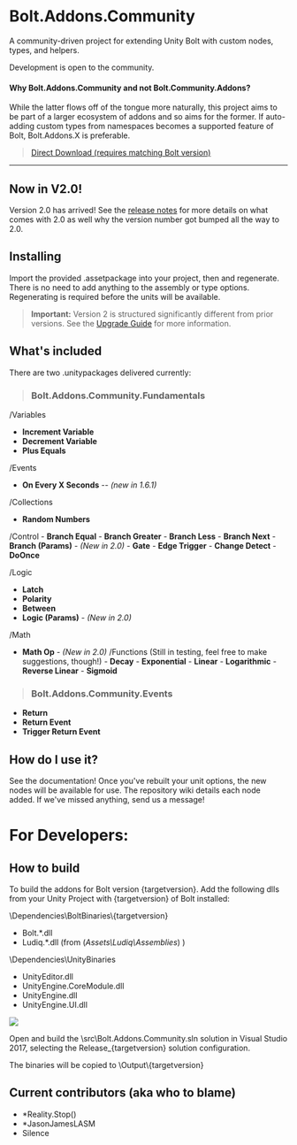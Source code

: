 # Bolt.Addons.Community
A community-driven project for extending Unity Bolt with custom nodes, types, and helpers.

Development is open to the community.


#### Why Bolt.Addons.Community and not Bolt.Community.Addons?  
While the latter flows off of the tongue more naturally, this project aims to be part of a larger ecosystem of addons and so aims for the former.  If auto-adding custom types from namespaces becomes a supported feature of Bolt, Bolt.Addons.X is preferable.

> [Direct Download (requires matching Bolt version)](https://github.com/RealityStop/Bolt.Addons.Community/releases/)



----------

## Now in V2.0!

 Version 2.0 has arrived!  See the [release notes](https://github.com/RealityStop/Bolt.Addons.Community/wiki/Version-2.0-Released!) for more details on what comes with 2.0 as well why the version number got bumped all the way to 2.0.
 
 
 

## Installing

Import the provided .assetpackage into your project, then and regenerate.  There is no need to add anything to the assembly or type options.  Regenerating is required before the units will be available.

> **Important:** Version 2 is structured significantly different from prior versions.  See the [Upgrade Guide](https://github.com/RealityStop/Bolt.Addons.Community/wiki/Version-2.0-Released!) for more information.


## What's included
There are two .unitypackages delivered currently:

> ### Bolt.Addons.Community.Fundamentals

/Variables
 - **Increment Variable**
 - **Decrement Variable**
 - **Plus Equals**

/Events
 - **On Every X Seconds** -- *(new in 1.6.1)*


/Collections
 - **Random Numbers** 

/Control
	 - **Branch Equal**
	 - **Branch Greater**
	 - **Branch Less**
	 - **Branch Next**
	 - **Branch (Params)** - *(New in 2.0)*
	 - **Gate**
	 - **Edge Trigger**
	 - **Change Detect**
	 - **DoOnce**

/Logic
 - **Latch**
 - **Polarity**
 - **Between**
 - **Logic (Params)** - *(New in 2.0)*

/Math
 - **Math Op** - *(New in 2.0)*
	 /Functions  (Still in testing, feel free to make suggestions, though!)
		 - **Decay**
		 - **Exponential**
		 - **Linear**
		 - **Logarithmic**
		 - **Reverse Linear**
		 - **Sigmoid**

> ### Bolt.Addons.Community.Events
 - **Return**
 - **Return Event**
 - **Trigger Return Event**




## How do I use it?
See the documentation!  Once you've rebuilt your unit options, the new nodes will be available for use.  The repository wiki details each node added.  If we've missed anything, send us a message!


# For Developers:

## How to build
To build the addons for Bolt version {targetversion}.  Add the following dlls from your Unity Project with {targetversion} of Bolt installed:

\Dependencies\BoltBinaries\\{targetversion}
 - Bolt.*.dll  
 - Ludiq.*.dll
(from (*Assets\Ludiq\Assemblies*) )
  
\Dependencies\UnityBinaries
 - UnityEditor.dll
 - UnityEngine.CoreModule.dll
 - UnityEngine.dll
 - UnityEngine.UI.dll
 
 ![](https://i.imgur.com/M7XvCRl.gif)

Open and build the \src\Bolt.Addons.Community.sln solution in Visual Studio 2017, selecting the Release_{targetversion} solution configuration.

The binaries will be copied to \Output\\{targetversion}


## Current contributors (aka who to blame)
 - *Reality.Stop()
 - *JasonJamesLASM
 - Silence
